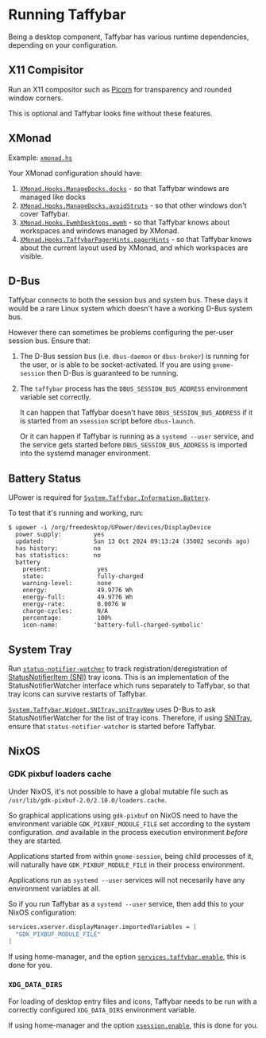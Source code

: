 # Running Taffybar

Being a desktop component, Taffybar has various runtime dependencies,
depending on your configuration.

## X11 Compisitor

Run an X11 compositor such as [Picom][] for transparency and rounded
window corners.

This is optional and Taffybar looks fine without these features.

[Picom]: https://picom.app/

## XMonad

Example: [`xmonad.hs`](https://github.com/taffybar/taffybar/blob/master/example/xmonad.hs)

Your XMonad configuration should have:
1. [`XMonad.Hooks.ManageDocks.docks`][ManageDocks] - so that Taffybar windows are managed like docks
2. [`XMonad.Hooks.ManageDocks.avoidStruts`][ManageDocks] - so that other windows don't cover Taffybar.
1. [`XMonad.Hooks.EwmhDesktops.ewmh`][EwmhDesktops] - so that Taffybar knows about workspaces and windows managed by XMonad.
2. [`XMonad.Hooks.TaffybarPagerHints.pagerHints`][TaffybarPagerHints] - so that Taffybar knows about the current layout used by XMonad, and which workspaces are visible.

[ManageDocks]: https://hackage.haskell.org/package/xmonad-contrib/docs/XMonad-Hooks-ManageDocks.html
[EwmhDesktops]: https://hackage.haskell.org/package/xmonad-contrib/docs/XMonad-Hooks-EwmhDesktops.html
[TaffybarPagerHints]: https://hackage.haskell.org/package/xmonad-contrib/docs/XMonad-Hooks-TaffybarPagerHints.html

## D-Bus

Taffybar connects to both the session bus and system bus. These days
it would be a rare Linux system which doesn't have a working D-Bus
system bus.

However there can sometimes be problems configuring the per-user
session bus. Ensure that:

1. The D-Bus session bus (i.e. `dbus-daemon` or `dbus-broker`) is
   running for the user, or is able to be socket-activated. If you are
   using `gnome-session` then D-Bus is guaranteed to be running.

2. The `taffybar` process has the `DBUS_SESSION_BUS_ADDRESS`
   environment variable set correctly.
   
   It can happen that Taffybar doesn't have `DBUS_SESSION_BUS_ADDRESS`
   if it is started from an `xsession` script before `dbus-launch`.
   
   Or it can happen if Taffybar is running as a `systemd --user`
   service, and the service gets started before
   `DBUS_SESSION_BUS_ADDRESS` is imported into the systemd manager
   environment.

## Battery Status

UPower is required for [`System.Taffybar.Information.Battery`][Battery].

To test that it's running and working, run:

```
$ upower -i /org/freedesktop/UPower/devices/DisplayDevice
  power supply:         yes
  updated:              Sun 13 Oct 2024 09:13:24 (35002 seconds ago)
  has history:          no
  has statistics:       no
  battery
    present:             yes
    state:               fully-charged
    warning-level:       none
    energy:              49.9776 Wh
    energy-full:         49.9776 Wh
    energy-rate:         0.0076 W
    charge-cycles:       N/A
    percentage:          100%
    icon-name:          'battery-full-charged-symbolic'
```

[Battery]: https://hackage.haskell.org/package/taffybar/docs/System-Taffybar-Information-Battery.html

## System Tray

Run [`status-notifier-watcher`](https://github.com/taffybar/status-notifier-item)
to track registration/deregistration of [StatusNotifierItem (SNI)][sni]
tray icons. This is an implementation of the StatusNotifierWatcher
interface which runs separately to Taffybar, so that tray icons can
survive restarts of Taffybar.

[`System.Taffybar.Widget.SNITray.sniTrayNew`][SNITray] uses D-Bus to ask
StatusNotifierWatcher for the list of tray icons. Therefore, if using
[SNITray][], ensure that `status-notifier-watcher` is started before
Taffybar.

[sni]: https://www.freedesktop.org/wiki/Specifications/StatusNotifierItem/
[SNITray]: https://hackage.haskell.org/package/taffybar/docs/System-Taffybar-Widget-SNITray.html

## NixOS

### GDK pixbuf loaders cache

Under NixOS, it's not possible to have a global mutable file such as
`/usr/lib/gdk-pixbuf-2.0/2.10.0/loaders.cache`.

So graphical applications using `gdk-pixbuf` on NixOS need to have the
environment variable `GDK_PIXBUF_MODULE_FILE` set according to the
system configuration. _and_ available in the process execution
environment _before_ they are started.

Applications started from within `gnome-session`, being child
processes of it, will naturally have `GDK_PIXBUF_MODULE_FILE` in their
process environment.

Applications run as `systemd --user` services will not necesarily have
any environment variables at all.

So if you run Taffybar as a `systemd --user` service, then add this to
your NixOS configuration:

```nix
services.xserver.displayManager.importedVariables = [
  "GDK_PIXBUF_MODULE_FILE"
]
```

If using home-manager, and the option [`services.taffybar.enable`](https://github.com/nix-community/home-manager/blob/master/modules/services/taffybar.nix),
this is done for you.

### `XDG_DATA_DIRS`

For loading of desktop entry files and icons, Taffybar needs to be run
with a correctly configured `XDG_DATA_DIRS` environment variable.

If using home-manager and the option [`xsession.enable`](https://github.com/nix-community/home-manager/blob/master/modules/xsession.nix), this is done for you.
